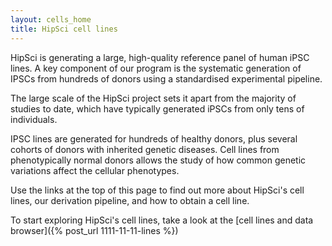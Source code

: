 ```yaml
---
layout: cells_home
title: HipSci cell lines
---
```


HipSci is generating a large, high-quality reference panel of human iPSC lines. A key
component of our program is the systematic generation of IPSCs from hundreds of
donors using a standardised experimental pipeline.

The large scale of the HipSci project sets it apart from the majority of studies to date,
which have typically generated iPSCs from only tens of individuals.

IPSC lines are generated for hundreds of healthy donors, plus several cohorts of donors
with inherited genetic diseases. Cell lines from phenotypically normal donors
allows the study of how common genetic variations affect the cellular
phenotypes.

Use the links at the top of this page to find out more about HipSci's cell lines,
our derivation pipeline, and how to obtain a cell line.

To start exploring HipSci's cell lines, take a look at the [cell lines and data browser]({% post_url 1111-11-11-lines %})
